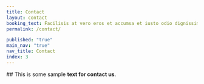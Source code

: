```yaml
---
title: Contact
layout: contact
booking_text: Facilisis at vero eros et accumsa et iusto odio dignissim qui blandit praesent luptatum zzril delenit augue duis dolore te feugait nulla facilisi.
permalink: /contact/

published: "true"
main_nav: "true"
nav_title: Contact
index: 3
---
```

## This is some sample **text for contact us**.
